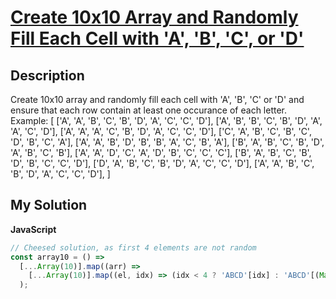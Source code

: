 # [Create 10x10 Array and Randomly Fill Each Cell with 'A', 'B', 'C', or 'D'](https://www.codewars.com/kata/56aea73c2283945da300004b)

## Description

Create 10x10 array and randomly fill each cell with 'A', 'B', 'C' or 'D' and ensure that each row contain at least one occurance of each letter. Example: [ ['A', 'A', 'B', 'C', 'B', 'D', 'A', 'C', 'C', 'D'], ['A', 'B', 'B', 'C', 'B', 'D', 'A', 'A', 'C', 'D'], ['A', 'A', 'A', 'C', 'B', 'D', 'A', 'C', 'C', 'D'], ['C', 'A', 'B', 'C', 'B', 'C', 'D', 'B', 'C', 'A'], ['A', 'A', 'B', 'D', 'B', 'B', 'A', 'C', 'B', 'A'], ['B', 'A', 'B', 'C', 'B', 'D', 'A', 'B', 'C', 'B'], ['A', 'A', 'D', 'C', 'A', 'D', 'B', 'C', 'C', 'C'], ['B', 'A', 'B', 'C', 'B', 'D', 'B', 'C', 'C', 'D'], ['D', 'A', 'B', 'C', 'B', 'D', 'A', 'C', 'C', 'D'], ['A', 'A', 'B', 'C', 'B', 'D', 'A', 'C', 'C', 'D'], ]

## My Solution

**JavaScript**

```js
// Cheesed solution, as first 4 elements are not random
const array10 = () =>
  [...Array(10)].map((arr) =>
    [...Array(10)].map((el, idx) => (idx < 4 ? 'ABCD'[idx] : 'ABCD'[(Math.random() * 4) ^ 0]))
  );
```
